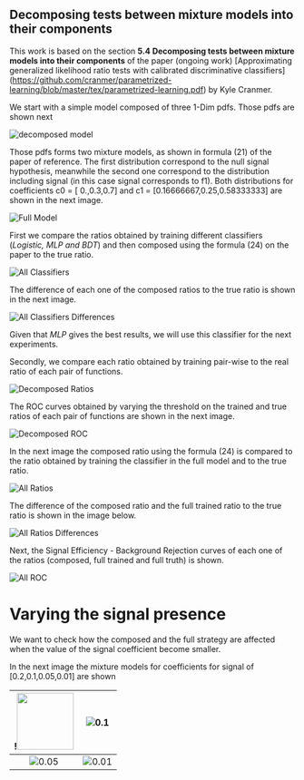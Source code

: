 ## Decomposing tests between mixture models into their components

This work is based on the section **5.4 Decomposing tests between mixture models into their components** 
of the paper (ongoing work) [Approximating generalized likelihood ratio tests with calibrated discriminative classifiers]
(https://github.com/cranmer/parametrized-learning/blob/master/tex/parametrized-learning.pdf) by Kyle Cranmer.

We start with a simple model composed of three 1-Dim pdfs. Those pdfs are shown next

![decomposed model](https://github.com/jgpavez/systematics/blob/master/plots/mlp/0.10/decomposed_model.png)

Those pdfs forms two mixture models, as shown in formula (21) of the paper of reference.
The first distribution correspond to the null signal hypothesis, meanwhile the second one 
correspond to the distribution including signal (in this case signal corresponds to f1). 
Both distributions for coefficients c0 = [ 0.,0.3,0.7] and c1 = [0.16666667,0.25,0.58333333]
are shown in the next image.

![Full Model](https://github.com/jgpavez/systematics/blob/master/plots/mlp/0.10/full_model.png)

First we compare the ratios obtained by training different classifiers (*Logistic, MLP and BDT*) and then composed using the formula (24) on the paper to the true ratio.

![All Classifiers](https://github.com/jgpavez/systematics/blob/master/plots/mlp/0.10/composite_trained_all_ratio.png)

The difference of each one of the composed ratios to the true ratio is shown in the next image.

![All Classifiers Differences](https://github.com/jgpavez/systematics/blob/master/plots/mlp/0.10/composite_trained_all_diff.png)

Given that *MLP* gives the best results, we will use this classifier for the next experiments.

Secondly, we compare each ratio obtained by training pair-wise to the real ratio of each pair of functions.

![Decomposed Ratios](https://github.com/jgpavez/systematics/blob/master/plots/mlp/0.10/dec_comparison_mlp_ratio.png)

The ROC curves obtained by varying the threshold on the trained and true ratios of each pair of functions are shown in the next image.

![Decomposed ROC](https://github.com/jgpavez/systematics/blob/master/plots/dec_comparison_mlp_roc.png)

In the next image the composed ratio using the formula (24) is compared to the ratio obtained by training the classifier 
in the full model and to the true ratio.

![All Ratios](https://github.com/jgpavez/systematics/blob/master/plots/full_comparison_mlp_ratio.png)

The difference of the composed ratio and the full trained ratio to the true ratio is shown in the image below.

![All Ratios Differences](https://github.com/jgpavez/systematics/blob/master/plots/full_comparison_mlp_diff.png)

Next, the Signal Efficiency - Background Rejection curves of each one of the ratios (composed, full trained and full truth) is shown.

![All ROC](https://github.com/jgpavez/systematics/blob/master/plots/full_comparison_mlp_sigbkg.png)

# Varying the signal presence 

We want to check how the composed and the full strategy are affected when the value of the 
signal coefficient become smaller.

In the next image the mixture models for coefficients for signal of [0.2,0.1,0.05,0.01] are 
shown

!<img src="https://github.com/jgpavez/systematics/blob/master/plots/mlp/0.2/full_model.png" width="100">  |  ![0.1](https://github.com/jgpavez/systematics/blob/master/plots/mlp/0.10/full_model.png)
:-------------------------:|:-------------------------:
![0.05](https://github.com/jgpavez/systematics/blob/master/plots/mlp/0.05/full_model.png)  |  ![0.01](https://github.com/jgpavez/systematics/blob/master/plots/mlp/0.01/full_model.png)

